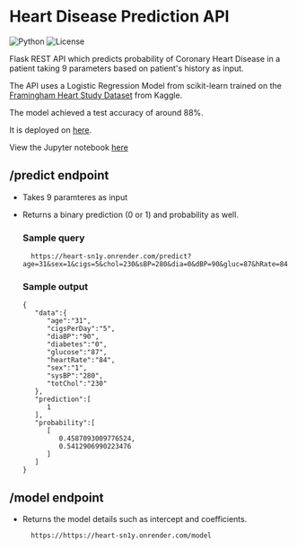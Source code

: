 # Heart Disease Prediction API

![Python](https://badgen.net/badge/Python/3.7/orange)
![License](https://badgen.net/badge/license/MIT/blue)

Flask REST API which predicts probability of Coronary Heart Disease in a patient taking 9 parameters based on patient's history as input.

The API uses a Logistic Regression Model from scikit-learn trained on the [Framingham Heart Study Dataset](https://www.kaggle.com/amanajmera1/framingham-heart-study-dataset) from Kaggle.

The model achieved a test accuracy of around 88%.

It is deployed on [here](https://heart-sn1y.onrender.com/).

View the Jupyter notebook
[here](https://github.com/devesh2511/HeartDiseasePredictionAPI/blob/master/model/HeartDisease.ipynb)

## /predict endpoint

- Takes 9 paramteres as input
- Returns a binary prediction (0 or 1) and probability as well.

	### Sample query
    	https://heart-sn1y.onrender.com/predict?age=31&sex=1&cigs=5&chol=230&sBP=280&dia=0&dBP=90&gluc=87&hRate=84

	### Sample output

      {
         "data":{
            "age":"31",
            "cigsPerDay":"5",
            "diaBP":"90",
            "diabetes":"0",
            "glucose":"87",
            "heartRate":"84",
            "sex":"1",
            "sysBP":"280",
            "totChol":"230"
         },
         "prediction":[
            1
         ],
         "probability":[
            [
               0.4587093009776524,
               0.5412906990223476
            ]
         ]
      }


## /model endpoint
- Returns the model details such as intercept and coefficients.

		https://https://heart-sn1y.onrender.com/model
